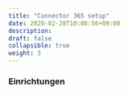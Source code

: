 ```yaml
---
title: "Connector 365 setup"
date: 2020-02-28T10:08:56+09:00
description: 
draft: false
collapsible: true
weight: 3
---
```


### Einrichtungen